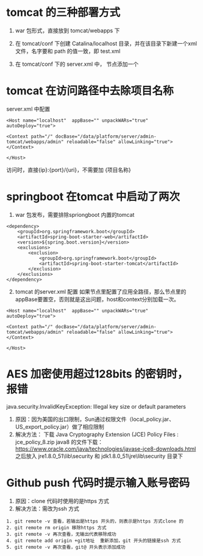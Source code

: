 # tomcat 的三种部署方式

1. war 包形式，直接放到 tomcat/webapps 下

2. 在 tomcat/conf 下创建 Catalina/localhost 目录，并在该目录下新建一个xml文件，名字要和 path 的值一致，即 test.xml
<Context path="/test" docBase="/data/platform/test" debug="0" privileged="true" reloadable="true" />

3. 在 tomcat/conf 下的 server.xml 中，<Host> 节点添加一个 <Context>
<Context path="/test" docBase="/data/platform/test" debug="0" privileged="true" reloadable="true"></Context>



# tomcat 在访问路径中去除项目名称

server.xml 中配置
```
<Host name="localhost"  appBase="" unpackWARs="true" autoDeploy="true">

<Context path="/" docBase="/data/platform/server/admin-tomcat/webapps/admin" reloadable="false" allowLinking="true"></Context>

</Host>
```
访问时，直接{ip}:{port}/{uri}，不需要加 {项目名称}


# springboot 在tomcat 中启动了两次

1. war 包发布，需要排除spriongboot 内置的tomcat
```
<dependency>
    <groupId>org.springframework.boot</groupId>
    <artifactId>spring-boot-starter-web</artifactId>
    <version>${spring.boot.version}</version>
    <exclusions>
        <exclusion>
            <groupId>org.springframework.boot</groupId>
            <artifactId>spring-boot-starter-tomcat</artifactId>
        </exclusion>
    </exclusions>
</dependency>
```
        
2. tomcat 的server.xml 配置
如果<Context>节点里配置了应用全路径，那么<host>节点里的appBase要置空，否则就是这出问题，host和context分别加载一次。
```
<Host name="localhost"  appBase="" unpackWARs="true" autoDeploy="true">

<Context path="/" docBase="/data/platform/server/admin-tomcat/webapps/admin" reloadable="false" allowLinking="true"></Context>

</Host>
```

# AES 加密使用超过128bits 的密钥时，报错
java.security.InvalidKeyException: Illegal key size or default parameters
1. 原因：因为美国的出口限制，Sun通过权限文件（local_policy.jar、US_export_policy.jar）做了相应限制
2. 解决方法：
    下载 Java Cryptography Extension (JCE) Policy Files : jce_policy_8.zip
    java8 的文件下载：https://www.oracle.com/java/technologies/javase-jce8-downloads.html
    之后放入 jre1.8.0_51\lib\security 和 jdk1.8.0_51\jre\lib\security 目录下


# Github push 代码时提示输入账号密码
1. 原因：clone 代码时使用的是https 方式
2. 解决方法：需改为ssh 方式
```
1. git remote -v 查看，若输出是https 开头的，则表示是https 方式clone 的
2. git remote rm origin 移除https 方式
3. git remote -v 再次查看，无输出代表移除成功
4. git remote add origin +git地址  重新添加，git 开头的链接是ssh 方式
5. git remote -v 再次查看，git@ 开头表示添加成功
```


